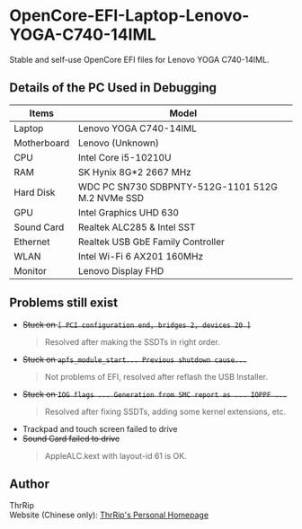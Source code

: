 # OpenCore-EFI-Laptop-Lenovo-YOGA-C740-14IML
 Stable and self-use OpenCore EFI files for Lenovo YOGA C740-14IML.



## Details of the PC Used in Debugging
| Items       | Model               |
| ----------- | ------------------- |
| Laptop      | Lenovo YOGA C740-14IML |
| Motherboard | Lenovo (Unknown)    |
| CPU         | Intel Core i5-10210U |
| RAM         | SK Hynix 8G*2 2667 MHz |
| Hard Disk   | WDC PC SN730 SDBPNTY-512G-1101 512G M.2 NVMe SSD |
| GPU         | Intel Graphics UHD 630 |
| Sound Card  | Realtek ALC285 & Intel SST |
| Ethernet    | Realtek USB GbE Family Controller |
| WLAN        | Intel Wi-Fi 6 AX201 160MHz |
| Monitor     | Lenovo Display FHD  |

## Problems still exist
- ~~Stuck on `[ PCI configuration end, bridges 2, devices 20 ]`~~
  > Resolved after making the SSDTs in right order.
- ~~Stuck on `apfs_module_start... Previous shutdown cause...`~~
  > Not problems of EFI, resolved after reflash the USB Installer.
- ~~Stuck on `IOG flags ... Generation from SMC report as ... IOPPF ...`~~
  > Resolved after fixing SSDTs, adding some kernel extensions, etc.
- Trackpad and touch screen failed to drive
- ~~Sound Card failed to drive~~
  > AppleALC.kext with layout-id 61 is OK.

## Author
ThrRip  
Website (Chinese only): [ThrRip's Personal Homepage](https://thrrip.space)